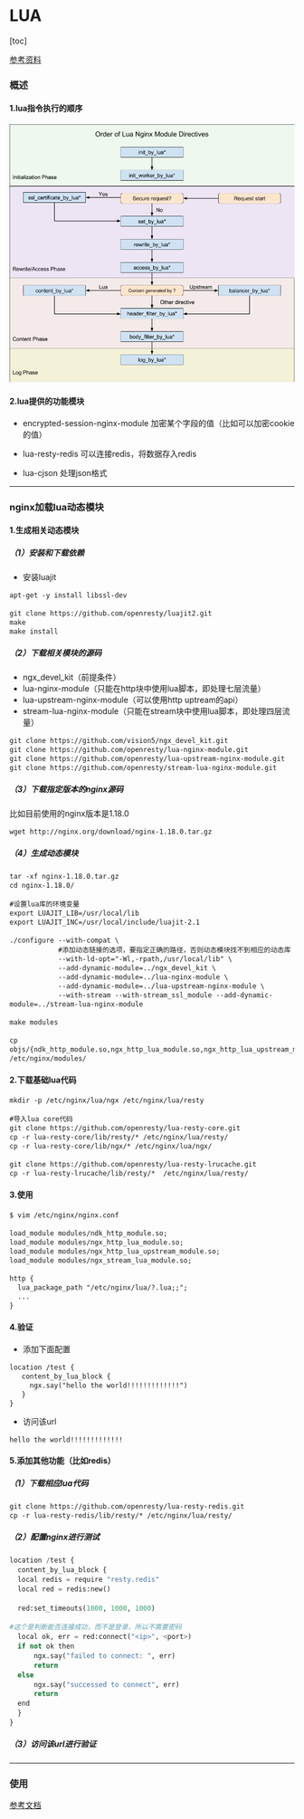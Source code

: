 # LUA

[toc]

[参考资料](https://github.com/openresty?page=1)

### 概述

#### 1.lua指令执行的顺序
![](./imgs/lua_01.png)

#### 2.lua提供的功能模块

* encrypted-session-nginx-module
加密某个字段的值（比如可以加密cookie的值）

* lua-resty-redis
可以连接redis，将数据存入redis

* lua-cjson
处理json格式

***

### nginx加载lua动态模块

#### 1.生成相关动态模块

##### （1）安装和下载依赖
* 安装luajit
```shell
apt-get -y install libssl-dev

git clone https://github.com/openresty/luajit2.git
make
make install
```

##### （2）下载相关模块的源码

* ngx_devel_kit（前提条件）
* lua-nginx-module（只能在http块中使用lua脚本，即处理七层流量）
* lua-upstream-nginx-module（可以使用http uptream的api）
* stream-lua-nginx-module（只能在stream块中使用lua脚本，即处理四层流量）

```shell
git clone https://github.com/vision5/ngx_devel_kit.git
git clone https://github.com/openresty/lua-nginx-module.git
git clone https://github.com/openresty/lua-upstream-nginx-module.git
git clone https://github.com/openresty/stream-lua-nginx-module.git
````

##### （3）下载指定版本的nginx源码
比如目前使用的nginx版本是1.18.0
```shell
wget http://nginx.org/download/nginx-1.18.0.tar.gz
```

##### （4）生成动态模块
```shell
tar -xf nginx-1.18.0.tar.gz
cd nginx-1.18.0/

#设置lua库的环境变量
export LUAJIT_LIB=/usr/local/lib
export LUAJIT_INC=/usr/local/include/luajit-2.1

./configure --with-compat \
            #添加动态链接的选项，要指定正确的路径，否则动态模块找不到相应的动态库
            --with-ld-opt="-Wl,-rpath,/usr/local/lib" \
            --add-dynamic-module=../ngx_devel_kit \
            --add-dynamic-module=../lua-nginx-module \
            --add-dynamic-module=../lua-upstream-nginx-module \
            --with-stream --with-stream_ssl_module --add-dynamic-module=../stream-lua-nginx-module

make modules

cp objs/{ndk_http_module.so,ngx_http_lua_module.so,ngx_http_lua_upstream_module.so,ngx_stream_lua_module.so} /etc/nginx/modules/
```

#### 2.下载基础lua代码
```shell
mkdir -p /etc/nginx/lua/ngx /etc/nginx/lua/resty

#导入lua core代码
git clone https://github.com/openresty/lua-resty-core.git
cp -r lua-resty-core/lib/resty/* /etc/nginx/lua/resty/
cp -r lua-resty-core/lib/ngx/* /etc/nginx/lua/ngx/

git clone https://github.com/openresty/lua-resty-lrucache.git
cp -r lua-resty-lrucache/lib/resty/*  /etc/nginx/lua/resty/
```

#### 3.使用
```shell
$ vim /etc/nginx/nginx.conf

load_module modules/ndk_http_module.so;
load_module modules/ngx_http_lua_module.so;
load_module modules/ngx_http_lua_upstream_module.so;
load_module modules/ngx_stream_lua_module.so;

http {
  lua_package_path "/etc/nginx/lua/?.lua;;";
  ...
}
```

#### 4.验证

* 添加下面配置

```shell
location /test {
   content_by_lua_block {
     ngx.say("hello the world!!!!!!!!!!!!!")
   }
}
```

* 访问该url

```shell
hello the world!!!!!!!!!!!!!
```

#### 5.添加其他功能（比如redis）

##### （1）下载相应lua代码
```shell
git clone https://github.com/openresty/lua-resty-redis.git
cp -r lua-resty-redis/lib/resty/* /etc/nginx/lua/resty/
```

##### （2）配置nginx进行测试
```python
location /test {
  content_by_lua_block {
  local redis = require "resty.redis"
  local red = redis:new()

  red:set_timeouts(1000, 1000, 1000)

#这个是判断能否连接成功，而不是登录，所以不需要密码
  local ok, err = red:connect("<ip>", <port>)
  if not ok then
      ngx.say("failed to connect: ", err)
      return
  else
      ngx.say("successed to connect", err)
      return
  end
  }
}
```

##### （3）访问该url进行验证

***

### 使用
[参考文档](https://github.com/openresty/lua-nginx-module)
